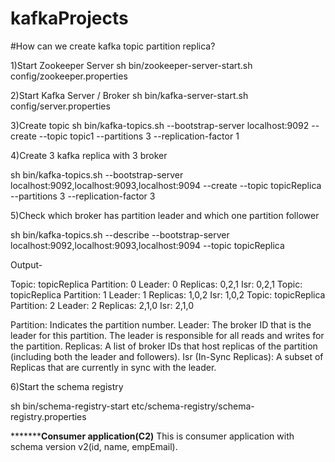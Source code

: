 # kafkaProjects

#How can we create kafka topic partition replica?


1)Start Zookeeper Server sh bin/zookeeper-server-start.sh config/zookeeper.properties

2)Start Kafka Server / Broker sh bin/kafka-server-start.sh config/server.properties

3)Create topic sh bin/kafka-topics.sh --bootstrap-server localhost:9092 --create --topic topic1 --partitions 3 --replication-factor 1

4)Create 3 kafka replica with 3 broker

sh bin/kafka-topics.sh --bootstrap-server localhost:9092,localhost:9093,localhost:9094 --create --topic topicReplica --partitions 3 --replication-factor 3

5)Check which broker has partition leader and which one partition follower

sh bin/kafka-topics.sh --describe --bootstrap-server localhost:9092,localhost:9093,localhost:9094  --topic topicReplica

Output- 

Topic: topicReplica	Partition: 0	Leader: 0	Replicas: 0,2,1	Isr: 0,2,1
Topic: topicReplica	Partition: 1	Leader: 1	Replicas: 1,0,2	Isr: 1,0,2
Topic: topicReplica	Partition: 2	Leader: 2	Replicas: 2,1,0	Isr: 2,1,0


Partition: Indicates the partition number.
Leader: The broker ID that is the leader for this partition. The leader is responsible for all reads and writes for the partition.
Replicas: A list of broker IDs that host replicas of the partition (including both the leader and followers).
Isr (In-Sync Replicas): A subset of Replicas that are currently in sync with the leader.


6)Start the schema registry

sh bin/schema-registry-start etc/schema-registry/schema-registry.properties


*************************Consumer application(C2)******************
This is consumer application with schema version v2(id, name, empEmail).